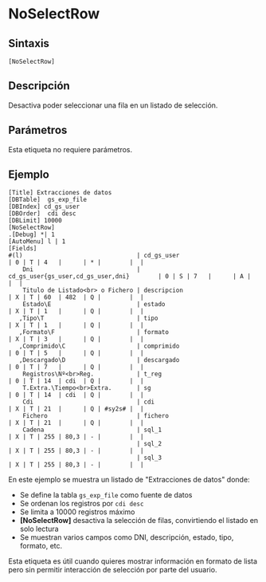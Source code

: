 # NoSelectRow

## Sintaxis
```
[NoSelectRow]
```

## Descripción
Desactiva poder seleccionar una fila en un listado de selección.

## Parámetros
Esta etiqueta no requiere parámetros.

## Ejemplo
```
[Title] Extracciones de datos
[DBTable]  gs_exp_file
[DBIndex] cd_gs_user
[DBOrder]  cdi desc
[DBLimit] 10000
[NoSelectRow] 
.[Debug] *| 1
[AutoMenu] l | 1
[Fields] 
#(l)                                | cd_gs_user                                | 0 | T | 4   |      | * |        |  | 
    Dni                             | cd_gs_user{gs_user,cd_gs_user,dni}        | 0 | S | 7   |      | A |        |  | 
    Titulo de Listado<br> o Fichero | descripcion                               | X | T | 60  | 482  | Q |        |  | 
    Estado\E                        | estado                                    | X | T | 1   |      | Q |        |  | 
   ,Tipo\T                          | tipo                                      | X | T | 1   |      | Q |        |  | 
   ,Formato\F                       | formato                                   | X | T | 3   |      | Q |        |  | 
   ,Comprimido\C                    | comprimido                                | 0 | T | 5   |      | Q |        |  | 
   ,Descargado\D                    | descargado                                | 0 | T | 7   |      | Q |        |  | 
    Registros\Nº<br>Reg.            | t_reg                                     | 0 | T | 14  | cdi  | Q |        |  | 
    T.Extra.\Tiempo<br>Extra.       | sg                                        | 0 | T | 14  | cdi  | Q |        |  | 
    Cdi                             | cdi                                       | X | T | 21  |      | Q | #sy2s# |  | 
    Fichero                         | fichero                                   | X | T | 21  |      | Q |        |  | 
    Cadena                          | sql_1                                     | X | T | 255 | 80,3 | - |        |  | 
                                    | sql_2                                     | X | T | 255 | 80,3 | - |        |  | 
                                    | sql_3                                     | X | T | 255 | 80,3 | - |        |  |
```

En este ejemplo se muestra un listado de "Extracciones de datos" donde:
- Se define la tabla `gs_exp_file` como fuente de datos
- Se ordenan los registros por `cdi desc` 
- Se limita a 10000 registros máximo
- **[NoSelectRow]** desactiva la selección de filas, convirtiendo el listado en solo lectura
- Se muestran varios campos como DNI, descripción, estado, tipo, formato, etc.

Esta etiqueta es útil cuando quieres mostrar información en formato de lista pero sin permitir interacción de selección por parte del usuario.